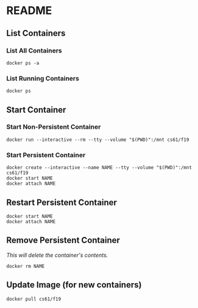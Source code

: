 # README

## List Containers

### List All Containers

```
docker ps -a
```

### List Running Containers

```
docker ps
```

## Start Container

### Start Non-Persistent Container

```
docker run --interactive --rm --tty --volume "$(PWD)":/mnt cs61/f19
```

### Start Persistent Container

```
docker create --interactive --name NAME --tty --volume "$(PWD)":/mnt cs61/f19
docker start NAME
docker attach NAME
```

## Restart Persistent Container

```
docker start NAME
docker attach NAME
```

## Remove Persistent Container

*This will delete the container's contents.*

```
docker rm NAME
```

## Update Image (for new containers)

```
docker pull cs61/f19
```
